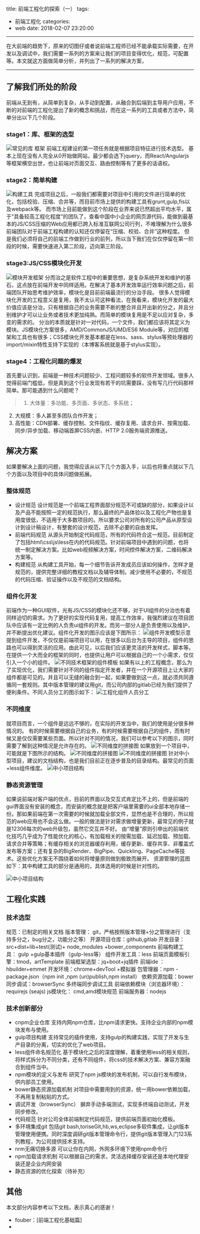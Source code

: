 title: 前端工程化的探索（一）
tags:
  - 前端工程化
categories:
  - web
date: 2018-02-07 23:20:00
---

在大前端的趋势下，原来的切图仔或者说前端工程师已经不能承载实际需要，在开发以及调试中，我们需要一系列的方案来让我们的项目变得优化，规范，可配置等。本文就这方面做简单分析，并列出了一系列的解决方案，

<!--more-->

---

## 了解我们所处的阶段
前端从无到有，从简单到复杂，从手动到配置，从融合到后端到主导用户应用，不断的对前端的工程化提出了新的概念和挑战，而在这一系列的工具或者方法中，简单分出以下几个阶段。
### stage1：库、框架的选型
![常见的库 框架](/blog/img/libs.png)
前端工程建设的第一项任务就是根据项目特征进行技术选型。
基本上现在没有人完全从0开始做网站，最少都会选下jquery，而React/Angularjs等框架横空出世，也让前端对页面交互、路由控制等有了更多的话语权。

### stage2：简单构建
![构建工具](/blog/img/tools.png)
完成项目之后，一般我们都需要对项目中引用的文件进行简单的优化，包括校验、压缩、合并等，而目前市场上提供的构建工具有grunt,gulp,fis以及webpack等。
而市场上目前能做到这个阶段在业界来说已然超出平均水平，属于“具备较高工程化程度”的团队了，查看中国中小企业的网页源代码，能做到最基本的JS/CSS压缩的Web应用都已跨入标准互联网公司行列，不难理解为什么很多前端团队对于前端工程构建的认知还仅停留在“压缩、校验、合并”这种程度。
但是我们必须将自己的前端工作做到行业的前列，所以当下我们在仅仅停留在第一阶段的时候，需要快速进入第二阶段，迈向第三阶段。

### stage3:JS/CSS模块化开发
![模块开发框架](/blog/img/libs.png)
分而治之是软件工程中的重要思想，是复杂系统开发和维护的基石，这点放在前端开发中同样适用。在解决了基本开发效率运行效率问题之后，前端团队开始思考维护效率，模块化是目前前端最流行的分治手段。
很多人觉得模块化开发的工程意义是复用，我不太认可这种看法，在我看来，模块化开发的最大价值应该是分治，只有根据自己的业务需要不断的整合并且开出新的分之，并且分别维护才可以让业务或者技术更加纯熟。而简单的模块复用是不足以应对复杂，多变的需求的。
分治的本质就是针对一对代码，一个文件，我们都应该将其定义为模块。JS模块化方案很多，AMD/CommonJS/UMD/ES6 Module等，对应的框架和工具也有很多；CSS模块化开发基本都是在less、sass、stylus等预处理器的import/mixin特性支持下实现的（本博客系统就是基于stylus实现）。

### stage4：工程化问题的爆发
首先要认识到，前端是一种技术问题较少、工程问题较多的软件开发领域。很多人觉得前端门槛低，但是真到这个行业发现有若干的坑需要踩，没有写几行代码那样简单。那可能遇到什么问题呢？
>1. 大体量：多功能、多页面、多状态、多系统；
2. 大规模：多人甚至多团队合作开发；
3. 高性能：CDN部署、缓存控制、文件指纹、缓存复用、请求合并、按需加载、同步/异步加载、移动端首屏CSS内嵌、HTTP 2.0服务端资源推送。

## 解决方案
如果要解决上面的问题，我觉得应该从以下几个方面入手，以后也将重点就以下几个方面以及项目中的具体问题做拓展。
### 整体规范
* 设计规范
设计规范是一个前端工程界面部分规范不可或缺的部分，如果设计以及产品不能按照一定的规范执行，那么最终的产品体验以及工程化产物也是复用度很低，不适用于大多数项目的。所以要求公司对所有的公司产品从原型设计到设计稿设计，有整套的设计规范，去除不必要的自由发挥。
* 前端代码规范
从源头开始制定代码规范，所有的代码符合这一规范，目前制定了包括html\css\js\less在内的代码规范。针对前端项目中遇到的问题，也将统一制定解决方案。比如web视频解决方案，时间控件解决方案，二维码解决方案等。
* 构建规范
从构建工具开始，每一个细节告诉开发成员应该如何操作，怎样才是规范的，提供完整详细的教程文档以及辅导体制。减少使用不必要的，不规范的代码压缩、验证操作以及不规范的文档结构。

### 组件化开发
前端作为一种GUI软件，光有JS/CSS的模块化还不够，对于UI组件的分治也有着同样迫切的需求。为了更好的实现代码复用，提高工作效率，我强烈建议在项目团队中应该有一定比例的人负责ui组件的开发。而另一部分人是负责使用以及维护，并不断提出优化建议。组件化开发的图示应该是下图所示：
![组件开发模型示意](/blog/img/components.png)
提到组件开发，不仅仅是前端项目可以用，在很多以后台为主导的项目，组件的思路也可以得到灵活的应用。由此可见，以后我们应该更灵活的开发样式，脚本等。在提供一个大而全的框架的同时，也提供让用户可以根据自己的一个小需求，仅仅引入一个小的组件。 
![不同技术框架的组件模板](/blog/img/templates.png)
如果有以上的工程概念，那么为了实现优化，我们需要针对不同的组件指定开发者，并在一个开源项目上让大家的组件都是可见的。并且可以无缝的融合到一起，如果要做到这一点，就必须共同遵循同一套规则。其中版本管理的建议用git，而公司内部的gitlab已经为我们提供了便利条件。不同人员分工的图示如下：
![工程化组件人员分工](/blog/img/split.png)

### 不同维度
就项目而言，一个组件是远远不够的，在实际的开发当中，我们的使用是分很多种情况的。
有的时候需要根据自己的业务，有的时候需要根据自己的组件，而有时候又是仅仅需要某些页面。所以针对不同的情况，我们可以参考以下的图示，同时需要了解到这种情况是允许存在的。
![不同维度的拼接图](/blog/img/comp-angels.png)
如果放到一个项目中，可能就是下图所示的结构。
![不同维度的拼接图](/blog/img/stru1.png)
![不同维度的拼接图](/blog/img/stru2.png)
针对中小型项目，建议的文档结构，也是我们目前正在逐步普及的目录结构。最常见的页面+less组件维度。
![中小项目结构](/blog/img/files-x.png)

### 静态资源管理
如果说前端对客户端的优点，目前的界面以及交互式肯定比不上的，但是前端的gui界面没有安装的概念，而安装的概念就是把客户端里需要的ui全部本地存储一份。那如果前端在第一次需要的时候就加载全部文件，显然也是不合理的，所以规范的web应用也不会这么做。一般的做法是针对需求做增量更新，最常见的例子就是12306每次的web升级包，虽然它交互并不好。
由“增量”原则引申出的前端优化技巧几乎成为了性能优化的核心，有加载相关的按需加载、延迟加载、预加载、请求合并等策略；有缓存相关的浏览器缓存利用，缓存更新、缓存共享、非覆盖式发布等方案；还有复杂的BigRender、BigPipe、Quickling、PageCache等技术。这些优化方案无不围绕着如何将增量原则做到极致而展开。
资源管理的蓝图如下：其中构建工具的部分是通用的，具体选用的时候是针对性的。

![中小项目结构](/blog/img/srms.png)


## 工程化实践
### 技术选型
规范：已制定的相关文档
版本管理： git，严格按照版本管理+分之管理进行（支持多分之，bug分之，功能分之等）
开源项目仓库：github,gitlab
开发目录： src+dist+lib+test(测试)+ node_modules +bower_components
前端构建工具： gulp +gulp基本插件（gulp-less等）
组件开发工具：less
前端页面模板引擎：tmod，artTemplate
前端框架选型：jq+boot+jq插件
前端ide ：hbuilder+emmet
开发环境：chrome+devTool +模拟器
包管理器：npm -package.json（npm init ,npm (un)publish,npm install）
依赖资源加载：bower
同步调试：browserSync 多终端同步调试工具
前端依赖模块（浏览器环境）：requirejs (seajs)
js模块化： cmd,amd模块规范
前端服务器：nodejs 

### 技术创新部分
* cnpm企业仓库
支持内网npm仓库，比npm请求更快。支持企业内部的npm模块发布与使用。
* gulp项目构建
支持常见的插件使用，支持gulp的构建实践，实现了开发与生产目录的分离，切实的优化了web项目。
* less组件命名规范化
基于模块化之后的深度理解，着重使用less的相关规则，将样式拆分为不同分类，还有不同组件，将css的技术解决方案、兼容方案融合到组件当中。
* npm模块的定义与发布
研究了npm js模块的发布机制，可以自行发布模块，供内部员工使用。
* bower静态资源加载机制
对项目中需要用到的资源，统一用bower依赖加载，不再用复制粘贴的方式。
* 调试开发（browserSync）
摒弃手动多端测试，实现多终端自动测试，开发同步修改。
* 代码规范
针对公司全体前端制定代码规范，提供前端页面初始化模板。
* 多环境集成git
包括git bash,toriseGit,hb,ws,eclipse多软件集成，让git版本管理使用便携。同时深度调研git版本管理命令行，提供git版本管理入门123系列教程，为公司提供技术支持。
* nrm无痛切换多源
可以让你在内网，外网多环境下使用npm命令行
* npm加载请求机制
可以根据自己的需求，灵活选择缓存安装还是本地代理安装还是企业内网安装
* 静态资源的优化探索（待补充）







## 其他

本文部分内容参考以下文档，表示真心的感谢！

* fouber：[前端工程化基础篇]
* 






